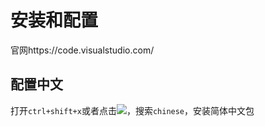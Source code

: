 # 安装和配置

官网https://code.visualstudio.com/

## 配置中文
打开`ctrl+shift+x`或者点击![](assets/002/001/001-1571841411663.png=-30)，搜索`chinese`，安装简体中文包